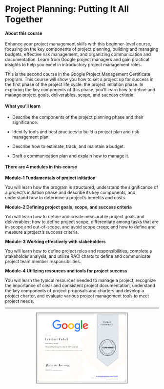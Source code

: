 # Project Planning: Putting It All Together

#### About this course

Enhance your project management skills with this beginner-level course, focusing on the key components of project planning, building and managing budgets, effective risk management, and organizing communication and documentation. Learn from Google project managers and gain practical insights to help you excel in introductory project management roles.

This is the second course in the Google Project Management Certificate program. This course will show you how to set a project up for success in the first phase of the project life cycle: the project initiation phase. In exploring the key components of this phase, you’ll learn how to define and manage project goals, deliverables, scope, and success criteria. 

#### What you'll learn

- Describe the components of the project planning phase and their significance.

- Identify tools and best practices to build a project plan and risk management plan. 

- Describe how to estimate, track, and maintain a budget.

- Draft a communication plan and explain how to manage it.

#### There are 4 modules in this course

**Module-1 Fundamentals of project initiation**

You will learn how the program is structured, understand the significance of a project’s initiation phase and describe its key components, and understand how to determine a project’s benefits and costs.

**Module-2 Defining project goals, scope, and success criteria**

You will learn how to define and create measurable project goals and deliverables; how to define project scope, differentiate among tasks that are in-scope and out-of-scope, and avoid scope creep; and how to define and measure a project’s success criteria.

**Module-3 Working effectively with stakeholders**

You will learn how to define project roles and responsibilities, complete a stakeholder analysis, and utilize RACI charts to define and communicate project team member responsibilities.


**Module-4 Utilizing resources and tools for project success**

You will learn the typical resources needed to manage a project, recognize the importance of clear and consistent project documentation, understand the key components of project proposals and charters and develop a project charter, and evaluate various project management tools to meet project needs.

---
<p align="center">
<img src="/Lakshmi Kadali Certificates/Coursera Google Project Management Professional certificate Course-3.png" width=60% height=60%>


